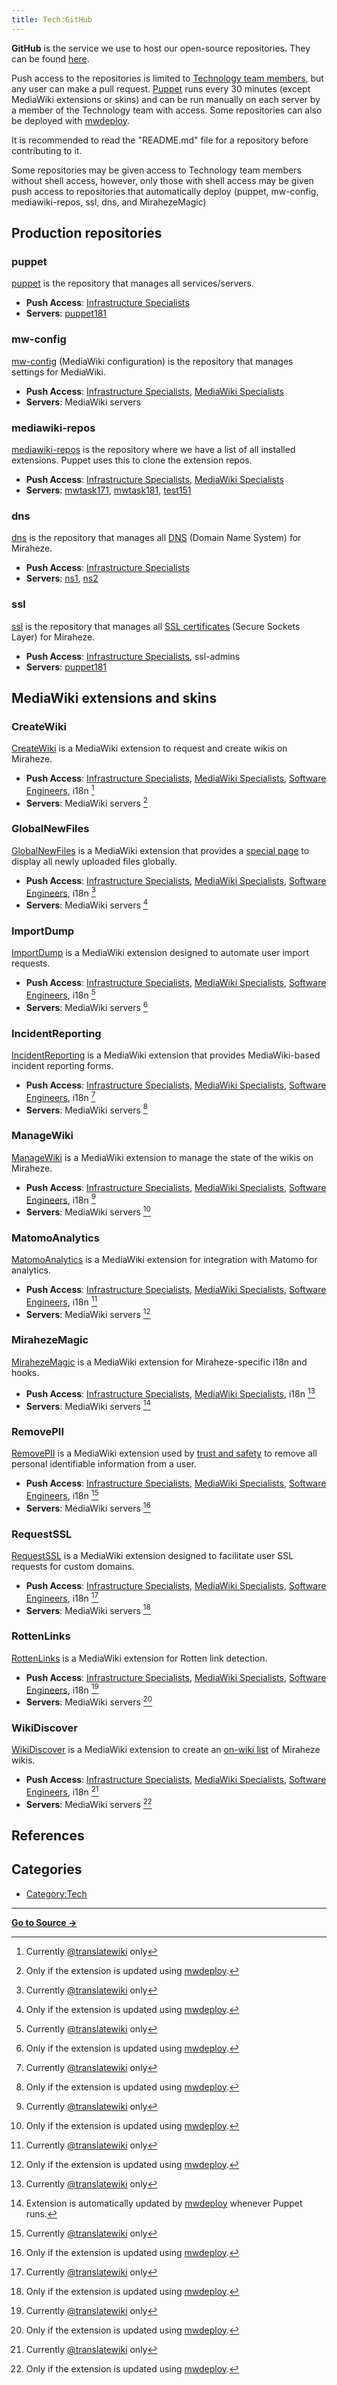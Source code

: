 ```yaml
---
title: Tech:GitHub
---
```


**GitHub** is the service we use to host our open-source repositories. They can be found [here](https://github.com/miraheze).

Push access to the repositories is limited to [Technology team members](/tech-docs/techvolunteers), but any user can make a pull request. [Puppet](/tech-docs/techpuppet) runs every 30 minutes (except MediaWiki extensions or skins) and can be run manually on each server by a member of the Technology team with access. Some repositories can also be deployed with [mwdeploy](/tech-docs/techmwdeploy).

It is recommended to read the "README.md" file for a repository before contributing to it.

Some repositories may be given access to Technology team members without shell access, however, only those with shell access may be given push access to repositories that automatically deploy (puppet, mw-config, mediawiki-repos, ssl, dns, and MirahezeMagic)

## Production repositories 

### puppet 

[puppet](https://github.com/miraheze/puppet) is the repository that manages all services/servers.
* **Push Access**: [Infrastructure Specialists](/tech-docs/techorganization#infrastructure-specialist)
* **Servers**: [puppet181](/tech-docs/techpuppet181)

### mw-config 

[mw-config](https://github.com/miraheze/mw-config) (MediaWiki configuration) is the repository that manages settings for MediaWiki.
* **Push Access**: [Infrastructure Specialists](/tech-docs/techorganization#infrastructure-specialist), [MediaWiki Specialists](/tech-docs/techorganization#mediawiki-specialist)
* **Servers**: MediaWiki servers

### mediawiki-repos 

[mediawiki-repos](https://github.com/miraheze/mediawiki-repos) is the repository where we have a list of all installed extensions. Puppet uses this to clone the extension repos.
* **Push Access**: [Infrastructure Specialists](/tech-docs/techorganization#infrastructure-specialist), [MediaWiki Specialists](/tech-docs/techorganization#mediawiki-specialist)
* **Servers**: [mwtask171](/tech-docs/techmwtask171), [mwtask181](/tech-docs/techmwtask181), [test151](/tech-docs/techtest151)

### dns 

[dns](https://github.com/miraheze/dns) is the repository that manages all [DNS](/tech-docs/techdns) (Domain Name System) for Miraheze.
* **Push Access**: [Infrastructure Specialists](/tech-docs/techorganization#infrastructure-specialist)
* **Servers**: [ns1](/tech-docs/techns1), [ns2](/tech-docs/techns2)

### ssl 

[ssl](https://github.com/miraheze/ssl) is the repository that manages all [SSL certificates](/tech-docs/techssl_certificates) (Secure Sockets Layer) for Miraheze.
* **Push Access**: [Infrastructure Specialists](/tech-docs/techorganization#infrastructure-specialist), ssl-admins
* **Servers**: [puppet181](/tech-docs/techpuppet181)

## MediaWiki extensions and skins 

### CreateWiki 

[CreateWiki](https://github.com/miraheze/CreateWiki) is a MediaWiki extension to request and create wikis on Miraheze.
* **Push Access**: [Infrastructure Specialists](/tech-docs/techorganization#infrastructure-specialist), [MediaWiki Specialists](/tech-docs/techorganization#mediawiki-specialist), [Software Engineers](/tech-docs/techorganization#software-engineer), i18n [^1]
* **Servers**: MediaWiki servers [^2]

### GlobalNewFiles 

[GlobalNewFiles](https://github.com/miraheze/GlobalNewFiles) is a MediaWiki extension that provides a [special page](https://meta.miraheze.org/wiki/Special:GlobalNewFiles) to display all newly uploaded files globally.
* **Push Access**: [Infrastructure Specialists](/tech-docs/techorganization#infrastructure-specialist), [MediaWiki Specialists](/tech-docs/techorganization#mediawiki-specialist), [Software Engineers](/tech-docs/techorganization#software-engineer), i18n [^1]
* **Servers**: MediaWiki servers [^2]

### ImportDump 

[ImportDump](https://github.com/miraheze/ImportDump) is a MediaWiki extension designed to automate user import requests.
* **Push Access**: [Infrastructure Specialists](/tech-docs/techorganization#infrastructure-specialist), [MediaWiki Specialists](/tech-docs/techorganization#mediawiki-specialist), [Software Engineers](/tech-docs/techorganization#software-engineer), i18n [^1]
* **Servers**: MediaWiki servers [^2]

### IncidentReporting 

[IncidentReporting](https://github.com/miraheze/IncidentReporting) is a MediaWiki extension that provides MediaWiki-based incident reporting forms.
* **Push Access**: [Infrastructure Specialists](/tech-docs/techorganization#infrastructure-specialist), [MediaWiki Specialists](/tech-docs/techorganization#mediawiki-specialist), [Software Engineers](/tech-docs/techorganization#software-engineer), i18n [^1]
* **Servers**: MediaWiki servers [^2]

### ManageWiki 

[ManageWiki](https://github.com/miraheze/ManageWiki) is a MediaWiki extension to manage the state of the wikis on Miraheze.
* **Push Access**: [Infrastructure Specialists](/tech-docs/techorganization#infrastructure-specialist), [MediaWiki Specialists](/tech-docs/techorganization#mediawiki-specialist), [Software Engineers](/tech-docs/techorganization#software-engineer), i18n [^1]
* **Servers**: MediaWiki servers [^2]

### MatomoAnalytics 

[MatomoAnalytics](https://github.com/miraheze/MatomoAnalytics) is a MediaWiki extension for integration with Matomo for analytics.
* **Push Access**: [Infrastructure Specialists](/tech-docs/techorganization#infrastructure-specialist), [MediaWiki Specialists](/tech-docs/techorganization#mediawiki-specialist), [Software Engineers](/tech-docs/techorganization#software-engineer), i18n [^1]
* **Servers**: MediaWiki servers [^2]

### MirahezeMagic 

[MirahezeMagic](https://github.com/miraheze/MirahezeMagic) is a MediaWiki extension for Miraheze-specific i18n and hooks.
* **Push Access**: [Infrastructure Specialists](/tech-docs/techorganization#infrastructure-specialist), [MediaWiki Specialists](/tech-docs/techorganization#mediawiki-specialist), i18n [^1]
* **Servers**: MediaWiki servers [^3]

### RemovePII 

[RemovePII](https://github.com/miraheze/RemovePII) is a MediaWiki extension used by [trust and safety](https://meta.miraheze.org/wiki/Trust_and_Safety) to remove all personal identifiable information from a user.
* **Push Access**: [Infrastructure Specialists](/tech-docs/techorganization#infrastructure-specialist), [MediaWiki Specialists](/tech-docs/techorganization#mediawiki-specialist), [Software Engineers](/tech-docs/techorganization#software-engineer), i18n [^1]
* **Servers**: MediaWiki servers [^2]

### RequestSSL 

[RequestSSL](https://github.com/miraheze/RequestSSL) is a MediaWiki extension designed to facilitate user SSL requests for custom domains.
* **Push Access**: [Infrastructure Specialists](/tech-docs/techorganization#infrastructure-specialist), [MediaWiki Specialists](/tech-docs/techorganization#mediawiki-specialist), [Software Engineers](/tech-docs/techorganization#software-engineer), i18n [^1]
* **Servers**: MediaWiki servers [^2]

### RottenLinks 

[RottenLinks](https://github.com/miraheze/RottenLinks) is a MediaWiki extension for Rotten link detection.
* **Push Access**: [Infrastructure Specialists](/tech-docs/techorganization#infrastructure-specialist), [MediaWiki Specialists](/tech-docs/techorganization#mediawiki-specialist), [Software Engineers](/tech-docs/techorganization#software-engineer), i18n [^1]
* **Servers**: MediaWiki servers [^2]

### WikiDiscover 

[WikiDiscover](https://github.com/miraheze/WikiDiscover) is a MediaWiki extension to create an [on-wiki list](https://meta.miraheze.org/wiki/Special:WikiDiscover) of Miraheze wikis.
* **Push Access**: [Infrastructure Specialists](/tech-docs/techorganization#infrastructure-specialist), [MediaWiki Specialists](/tech-docs/techorganization#mediawiki-specialist), [Software Engineers](/tech-docs/techorganization#software-engineer), i18n [^1]
* **Servers**: MediaWiki servers [^2]

## References 

## Categories

* [Category:Tech](https://meta.miraheze.org/wiki/Category:Tech)

[^1]: Currently [@translatewiki](https://github.com/translatewiki) only
[^2]: Only if the extension is updated using [mwdeploy](/tech-docs/techmwdeploy).
[^3]: Extension is automatically updated by [mwdeploy](/tech-docs/techmwdeploy) whenever Puppet runs.

----
**[Go to Source &rarr;](https://meta.miraheze.org/wiki/Tech:GitHub)**